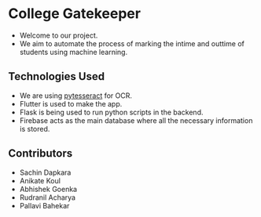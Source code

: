 # College Gatekeeper
 
- Welcome to our project.
- We aim to automate the process of marking the intime and outtime of students using machine learning.

## Technologies Used 
- We are using [pytesseract](https://pypi.org/project/pytesseract/) for OCR.
- Flutter is used to make the app.
- Flask is being used to run python scripts in the backend.
- Firebase acts as the main database where all the necessary information is stored.

## Contributors 
- Sachin Dapkara
- Anikate Koul
- Abhishek Goenka
- Rudranil Acharya
- Pallavi Bahekar
